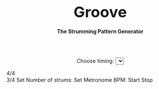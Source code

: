 <!DOCTYPE html>
<html>
<head>
  <meta charset="UTF-8">
  <meta name="viewport" content="width=device-width, initial-scale=1" />
 <title>Groove</title>
  <link rel="stylesheet" href="style.css">
</head>
<body>

<div class="header">  <h1 align="center"><big><big><b>Groove</big></big></h1>
<p align="center">The Strumming Pattern Generator</b></p></div>
<br><br>
<p align="center">Choose timing: <select id="timing"></p>
<option value="4/4"> 4/4
<option value="3/4"> 3/4
</select>
<br>
<button class="button" onclick="diagram()" id="strums"><b>Set</b> </button>

<br><br>

<div id="nums"><br><br>
<div id="hold"></div>


<br>
<br>




<br><br>
</div>
<br>
<p align="center">Number of strums: <input type=text id="input" size=3> </input><br>
<button class="button" onclick="strums()" id="strums"><b>Set</b> </button></p><br><br><br><br>

<p id="metro" align=center><button type="button" class="collapsible"><b><big><big>Metronome</big></big></button>
  <div id=metronome>
<p align=center>BPM:<input type="text" id="bpm" value="90" size=5></p>
<p align=center><button name="button" class="button" id="startBtn">Start</button>
  <button name="button" id="stopBtn" class="button" >Stop</button></p></div>
</p>


  <script>

document.onload=diagram()
let m


//random strum generator function
function strums()
{let array=[]; let x=document.getElementById("input").value;
x=Number(x);
let y;
let num
let timing=document.getElementById("timing").value
timing=timing[0]
timing=Number(timing)*4

for(i=1;i<x+1;i++){

function create(){y=Math.floor(Math.random()*10);
num=Math.floor(Math.random()*10+1)

if(y>=5){num=num+10}
else{num=num}

if(array.includes(num)==false && num<=timing){array.push(num)}
else{create()}
}

create()}

let xy

//refreshes output
for (i=1;i<=timing;i++){document.getElementById(i.toString()).style.color="black";
document.getElementById(i.toString()).style.backgroundColor="white"}

//new output
for (let ele of array){m=ele.toString(); document.getElementById(m).style.backgroundColor="#c76f04";}
}









//add visuals
function diagram(){let time=document.getElementById("timing").value;
if(time[0]=="3"){diagram2()}
else{diagram1()}
}



//sets 4/4 time
function diagram1()
{document.getElementById("hold").innerHTML=""
let array=["hold","1","e","&","a","2","e","&","a","3","e","&","a","4","e","&","a"];


for(i=1;i<=16;i++){document.getElementById("hold").innerHTML+="<div class='holder2' id="+i.toString()+">"+array[i]+"</div>"}

let timing=document.getElementById("timing").value
timing=timing[0]
timing=Number(timing)*4

for (i=1;i<=timing;i++){

if(i==1 || (i-1)%4==0){document.getElementById(i.toString()).style="background-color:white; color:black; height:35px; font-weight:800"}

else if((i-3)%4==0){document.getElementById(i.toString()).style="background-color:white; color:black; height:25px"}

else {document.getElementById(i.toString()).style="background-color:white; color:black; height:20px"}}

}

//sets 3/4 time
function diagram2()
{document.getElementById("hold").innerHTML=""
let array=["hold","1","&","a","2","&","a","3","&","a","4","&","a"];

for(i=1;i<=12;i++){document.getElementById("hold").innerHTML+="<div class=holder id='"+i.toString()+"'>"+array[i]+"</div>"}
let timing=document.getElementById("timing").value
timing=timing[0]
timing=Number(timing)*4

for (i=1;i<=timing;i++){

if(i==1 || (i-1)%3==0){document.getElementById(i.toString()).style="background-color:white; color:black; height:30px; font-weight:800"}

else if(i==2 || (i-2)%3==0){document.getElementById(i.toString()).style="background-color:white; color:black; height:20px"}

else {document.getElementById(i.toString()).style="background-color:white; color:black; height:20px"}}
}


//METRONOME

window.AudioContext = window.AudioContext || window.webkitAudioContext;

var audioContext = new AudioContext();
var curTime = 0.0
var clock = document.getElementById("clock");
var nextNote = document.getElementById("nextNote");
var startBtn = document.getElementById("startBtn");
var stopBtn = document.getElementById("stopBtn");
var timerID;
let prevBPM;
let bpmInput=document.getElementById("bpm")
let timer
let truth;

function playSound(time) {

  var osc = audioContext.createOscillator();
  osc.connect(audioContext.destination);
  osc.frequency.value = 500;
  osc.start(time);
  osc.stop(time + 0.1);};

function scheduler() {
clearTimeout(timer)
while(curTime < audioContext.currentTime + 0.1) {

 playSound(curTime);
updateTime()
    }
timer=window.setTimeout(scheduler, 10)
}

function updateTime(){curTime+=(60/Number(bpmInput.value))}



startBtn.addEventListener('click', function(){scheduler();curTime=audioContext.currentTime}, false);

stopBtn.addEventListener('click', function() {clearTimeout(timer);}, false);

bpmInput.addEventListener('click', function(){clearTimeout(timer);}, false);

if(audioContext.state === 'suspended'){audioContext.resume();
};


//make metronome collapsable
var coll=document.getElementsByClassName("collapsible");


for (i = 0; i < coll.length; i++) {
  coll[i].addEventListener("click", function() {
    this.classList.toggle("active");
    var content = document.querySelector("#metronome");
    if (content.style.display === "block") {
      content.style.display = "none";
    } else {
      content.style.display = "block";
    }
  });
}

</script>
</body>
</html>
